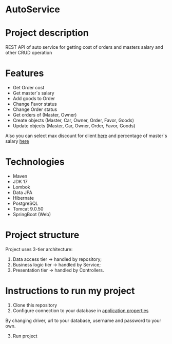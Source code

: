 # AutoService
# Project description
REST API of auto service for getting cost of orders and masters salary and other CRUD operation
# Features
- Get Order cost
- Get master`s salary
- Add goods to Order
- Change Favor status
- Change Order status
- Get orders of (Master, Owner)
- Create objects (Master, Car, Owner, Order, Favor, Goods)
- Update objects (Master, Car, Owner, Order, Favor, Goods)

Also you can select max discount for client [here](src/main/java/mate/academy/service/impl/OrderServiceImpl.java) and 
percentage of master`s salary [here](src/main/java/mate/academy/service/impl/MasterServiceImpl.java)

# Technologies
- Maven
- JDK 17
- Lombok
- Data JPA
- Hibernate
- PostgreSQL
- Tomcat 9.0.50
- SpringBoot (Web)

# Project structure
Project uses 3-tier architecture:
1. Data access tier -> handled by repository;
2. Business logic tier -> handled by Service;
3. Presentation tier -> handled by Controllers.

# Instructions to run my project
1. Clone this repository 
2. Configure connection to your database in [application.properties](src/main/resources/application.properties)

 By changing driver, url to your database, username and password to your own.
 
3. Run project 

